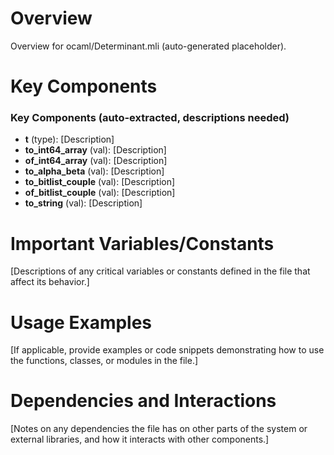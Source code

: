 # Overview

Overview for ocaml/Determinant.mli (auto-generated placeholder).

# Key Components

### Key Components (auto-extracted, descriptions needed)
- **t** (type): [Description]
- **to_int64_array** (val): [Description]
- **of_int64_array** (val): [Description]
- **to_alpha_beta** (val): [Description]
- **to_bitlist_couple** (val): [Description]
- **of_bitlist_couple** (val): [Description]
- **to_string** (val): [Description]

# Important Variables/Constants

[Descriptions of any critical variables or constants defined in the file that affect its behavior.]

# Usage Examples

[If applicable, provide examples or code snippets demonstrating how to use the functions, classes, or modules in the file.]

# Dependencies and Interactions

[Notes on any dependencies the file has on other parts of the system or external libraries, and how it interacts with other components.]
